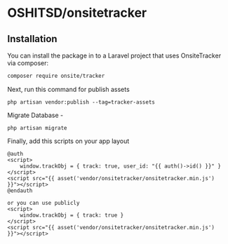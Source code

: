 # OSHITSD/onsitetracker

## Installation

You can install the package in to a Laravel project that uses OnsiteTracker via composer:

```bash
composer require onsite/tracker
```

Next, run this command for publish assets

```console
php artisan vendor:publish --tag=tracker-assets
```

Migrate Database -
```console
php artisan migrate
```

Finally, add this scripts on your app layout

```
@auth
<script>
    window.trackObj = { track: true, user_id: "{{ auth()->id() }}" }
</script>
<script src="{{ asset('vendor/onsitetracker/onsitetracker.min.js') }}"></script>
@endauth

or you can use publicly
<script>
    window.trackObj = { track: true }
</script>
<script src="{{ asset('vendor/onsitetracker/onsitetracker.min.js') }}"></script>
```